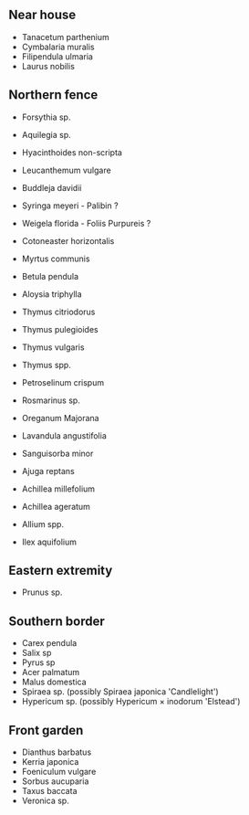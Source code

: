 ## Near house

- Tanacetum parthenium
- Cymbalaria muralis
- Filipendula ulmaria
- Laurus nobilis

## Northern fence

- Forsythia sp.
- Aquilegia sp.
- Hyacinthoides non-scripta
- Leucanthemum vulgare
- Buddleja davidii
- Syringa meyeri - Palibin ?
- Weigela florida - Foliis Purpureis ?
- Cotoneaster horizontalis
- Myrtus communis

- Betula pendula

- Aloysia triphylla
- Thymus citriodorus
- Thymus pulegioides
- Thymus vulgaris
- Thymus spp.
- Petroselinum crispum
- Rosmarinus sp.
- Oreganum Majorana
- Lavandula angustifolia
- Sanguisorba minor
- Ajuga reptans
- Achillea millefolium
- Achillea ageratum

- Allium spp.
- Ilex aquifolium

## Eastern extremity

- Prunus sp.

## Southern border

- Carex pendula
- Salix sp
- Pyrus sp
- Acer palmatum
- Malus domestica
- Spiraea sp. (possibly Spiraea japonica 'Candlelight')
- Hypericum sp. (possibly Hypericum × inodorum 'Elstead')


## Front garden

- Dianthus barbatus
- Kerria japonica
- Foeniculum vulgare
- Sorbus aucuparia
- Taxus baccata
- Veronica sp.

